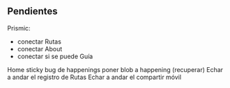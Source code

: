 
## Pendientes 
Prismic:
- conectar Rutas
- conectar About
- conectar si se puede Guía 


Home sticky
bug de happenings
poner blob a happening (recuperar)
Echar a andar el registro de Rutas
Echar a andar el compartir
móvil
